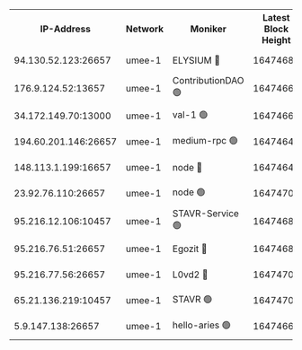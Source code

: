 


<table><tr><th>IP-Address</th><th>Network</th><th>Moniker</th><th>Latest Block Height</th><th>Earliest Block Height</th><th>Catching Up</th><th>Tx Index</th><th>Voting Power</th><th>Scan Time</th></tr><tr><td>94.130.52.123:26657</td><td>umee-1</td><td>ELYSIUM 🔴</td><td>16474689</td><td>3216011</td><td>False</td><td>off</td><td>27393116</td><td>2025-03-04T17:42:21.144724817UTC</td></tr><tr><td>176.9.124.52:13657</td><td>umee-1</td><td>ContributionDAO 🟢</td><td>16474667</td><td>13924595</td><td>False</td><td>on</td><td>0</td><td>2025-03-04T17:40:18.123654021UTC</td></tr><tr><td>34.172.149.70:13000</td><td>umee-1</td><td>val-1 🟢</td><td>16474662</td><td>14743001</td><td>False</td><td>off</td><td>0</td><td>2025-03-04T17:39:49.839030204UTC</td></tr><tr><td>194.60.201.146:26657</td><td>umee-1</td><td>medium-rpc 🟢</td><td>16474649</td><td>15489235</td><td>False</td><td>on</td><td>0</td><td>2025-03-04T17:38:38.211164025UTC</td></tr><tr><td>148.113.1.199:16657</td><td>umee-1</td><td>node 🔴</td><td>16474647</td><td>15872248</td><td>False</td><td>off</td><td>1666214</td><td>2025-03-04T17:38:31.522792152UTC</td></tr><tr><td>23.92.76.110:26657</td><td>umee-1</td><td>node 🟢</td><td>16474708</td><td>16142001</td><td>False</td><td>on</td><td>0</td><td>2025-03-04T17:44:07.320795605UTC</td></tr><tr><td>95.216.12.106:10457</td><td>umee-1</td><td>STAVR-Service 🟢</td><td>16474686</td><td>16306001</td><td>False</td><td>on</td><td>0</td><td>2025-03-04T17:42:06.211443799UTC</td></tr><tr><td>95.216.76.51:26657</td><td>umee-1</td><td>Egozit 🔴</td><td>16474689</td><td>16374689</td><td>False</td><td>off</td><td>38673751</td><td>2025-03-04T17:42:20.899670662UTC</td></tr><tr><td>95.216.77.56:26657</td><td>umee-1</td><td>L0vd2 🔴</td><td>16474701</td><td>16374701</td><td>False</td><td>off</td><td>38569100</td><td>2025-03-04T17:43:24.499667221UTC</td></tr><tr><td>65.21.136.219:10457</td><td>umee-1</td><td>STAVR 🟢</td><td>16474702</td><td>16470001</td><td>False</td><td>on</td><td>0</td><td>2025-03-04T17:43:31.541211740UTC</td></tr><tr><td>5.9.147.138:26657</td><td>umee-1</td><td>hello-aries 🟢</td><td>16474661</td><td>16472461</td><td>False</td><td>off</td><td>0</td><td>2025-03-04T17:39:46.564062001UTC</td></tr></table>